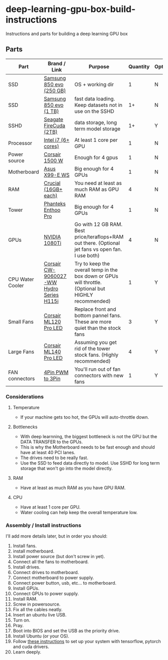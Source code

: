 # deep-learning-gpu-box-build-instructions
Instructions and parts for building a deep learning GPU box    

## Parts   

| Part | Brand / Link | Purpose | Quantity | Optional? |
|---|---|---|---|---|
| SSD | [Samsung 850 evo (250 GB)](https://www.amazon.com/gp/product/B00OAJ412U/ref=oh_aui_detailpage_o08_s01?ie=UTF8&psc=1)   | OS + working dir   | 1   | N|
| SSD | [Samsung 850 evo (1 TB)](https://www.amazon.com/gp/product/B00OBRFFAS/ref=oh_aui_detailpage_o08_s01?ie=UTF8&th=1)   | fast data loading. Keep datasets not in use on the SSHD   | 1+   | N |
| SSHD | [Seagate FireCuda (2TB)](https://www.amazon.com/gp/product/B01IEKG2HM/ref=oh_aui_detailpage_o05_s00?ie=UTF8&psc=1)   | data storage, long term model storage | 1+   | Y |
| Processor | [Intel i7 (6+ cores)](https://www.amazon.com/gp/product/B01FJLAITC/ref=oh_aui_detailpage_o08_s00?ie=UTF8&psc=1)   | At least 1 core per GPU | 1 | N |
| Power source | [Corsair 1500 W](https://www.amazon.com/gp/product/B00MFJ4OBA/ref=oh_aui_detailpage_o07_s03?ie=UTF8&psc=1)   | Enough for 4 gpus | 1 | N |
| Motherboard | [Asus X99-E WS](https://www.amazon.com/gp/product/B00XUDLXJG/ref=oh_aui_detailpage_o07_s00?ie=UTF8&psc=1)   | Big enough for 4 GPUs | 1 | N |  
| RAM | [Crucial (16GB+ each)](https://www.amazon.com/gp/product/B019FRBCQE/ref=oh_aui_detailpage_o00_s00?ie=UTF8&psc=1)   | You need at least as much RAM as GPU RAM | 4 | N |  
| Tower | [Phanteks Enthoo Pro](https://www.amazon.com/dp/B00K6S1B3Q/ref=dp_prsubs_2) | Big enough for 4 GPUs | 1 | N |   
| GPUs | [NVIDIA 1080Ti](https://www.amazon.com/gp/product/B06Y13N2B6/ref=oh_aui_detailpage_o01_s00?ie=UTF8&psc=1) | Go with 12 GB RAM. Best price/teraflops+RAM out there. (Optional jet fans vs open fan. I use both) | 4 | N |   
| CPU Water Cooler | [Corsair CW-9060027-WW Hydro Series H115i](https://www.amazon.com/gp/product/B019955RNQ/ref=oh_aui_detailpage_o07_s02?ie=UTF8&psc=1) | Try to keep the overall temp in the box down or GPUs will throttle. (Optional but HIGHLY recommended) | 1 | Y |   
| Small Fans | [Corsair ML120 Pro LED](https://www.amazon.com/gp/product/B01G5I6MUW/ref=oh_aui_detailpage_o06_s00?ie=UTF8&psc=1) | Replace front and bottom pannel fans. These are more quiet than the stock fans | 3 | Y |   
| Large Fans | [Corsair ML140 Pro LED](https://www.amazon.com/gp/product/B01G5I6Q94/ref=oh_aui_detailpage_o01_s00?ie=UTF8&psc=1) | Assuming you get rid of the tower stock fans. (Highly recommended) | 4 | Y |   
| FAN connectors | [4Pin PWM to 3Pin](https://www.amazon.com/gp/product/B01H0OZC9W/ref=oh_aui_detailpage_o01_s00?ie=UTF8&psc=1) | You'll run out of fan connectors with new fans | 1 | Y |   


### Considerations   
1. Temperature
    - If your machine gets too hot, the GPUs will auto-throttle down.   

2. Bottlenecks
    - With deep learnning, the biggest bottleneck is not the GPU but the DATA TRANSFER to the GPUs.
    - This is why the Motherboard needs to be fast enough and should have at least 40 PCI lanes.  
    - The drives need to be really fast.   
    - Use the SSD to feed data directly to model. Use SSHD for long term storage that won't go into the model directly.   

3. RAM
    - Have at least as much RAM as you have GPU RAM.   

4. CPU   
    - Have at least 1 core per GPU. 
    - Water cooling can help keep the overall temperature low.   
    
### Assembly / Install instructions    

I'll add more details later, but in order you should:   
1. Install fans.   
2. install motherboard.   
3. Install power source (but don't screw in yet).   
4. Connect all the fans to motherboard.   
5. Install drives.   
6. Connect drives to motherboard.   
7. Connect motherboard to power supply. 
8. Connect power button, usb, etc... to motherboard.
9. Install GPUs.  
10. Connect GPUs to power supply. 
11. Install RAM.   
12. Screw in powersource.   
13. Fix all the cables neatly.   
14. Insert an ubuntu live USB.   
15. Turn on.   
16. Pray.    
16. Boot into BIOS and set the USB as the priority drive.   
17. Install Ubuntu (or your OS).   
18. Follow [these instructions](https://github.com/williamFalcon/tensorflow-gpu-install-ubuntu-16.04) to set up your system with tensorflow, pytorch and cuda drivers.      
19. Learn deeply.   
    

